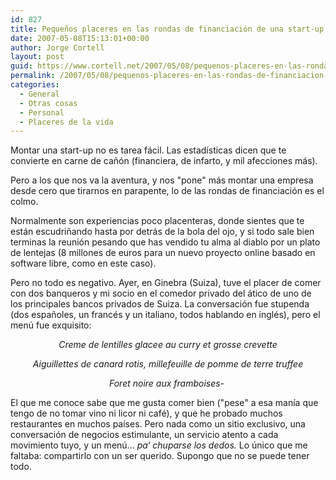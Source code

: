 ```yaml
---
id: 827
title: Pequeños placeres en las rondas de financiación de una start-up (1)
date: 2007-05-08T15:13:01+00:00
author: Jorge Cortell
layout: post
guid: https://www.cortell.net/2007/05/08/pequenos-placeres-en-las-rondas-de-financiacion-de-una-start-up-1/
permalink: /2007/05/08/pequenos-placeres-en-las-rondas-de-financiacion-de-una-start-up-1/
categories:
  - General
  - Otras cosas
  - Personal
  - Placeres de la vida
---
```

Montar una start-up no es tarea fácil. Las estadí­sticas dicen que te convierte en carne de cañón (financiera, de infarto, y mil afecciones más).

Pero a los que nos va la aventura, y nos "pone" más montar una empresa desde cero que tirarnos en parapente, lo de las rondas de financiación es el colmo.

Normalmente son experiencias poco placenteras, donde sientes que te están escudriñando hasta por detrás de la bola del ojo, y si todo sale bien terminas la reunión pesando que has vendido tu alma al diablo por un plato de lentejas (8 millones de euros para un nuevo proyecto online basado en software libre, como en este caso).

Pero no todo es negativo. Ayer, en Ginebra (Suiza), tuve el placer de comer con dos banqueros y mi socio en el comedor privado del ático de uno de los principales bancos privados de Suiza. La conversación fue stupenda (dos españoles, un francés y un italiano, todos hablando en inglés), pero el menú fue exquisito:

<p align="center">
  <em>Creme de lentilles glacee au curry et grosse crevette</em>
</p>

<p align="center">
  <em>Aiguillettes de canard rotis, millefeuille de pomme de terre truffee</em>
</p>

<p align="center">
  <em>Foret noire aux framboises- </em>
</p>

El que me conoce sabe que me gusta comer bien ("pese" a esa maní­a que tengo de no tomar vino ni licor ni café), y que he probado muchos restaurantes en muchos paí­ses. Pero nada como un sitio exclusivo, una conversación de negocios estimulante, un servicio atento a cada movimiento tuyo, y un menú... _pa‘ chuparse los dedos._ Lo único que me faltaba: compartirlo con un ser querido. Supongo que no se puede tener todo.